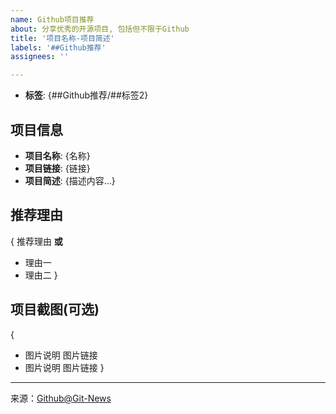 ```yaml
---
name: Github项目推荐
about: 分享优秀的开源项目, 包括但不限于Github
title: '项目名称-项目简述'
labels: '##Github推荐'
assignees: ''

---
```



- **标签**: {##Github推荐/##标签2}

## 项目信息
 - **项目名称**: {名称}
 - **项目链接**: {链接}
 - **项目简述**:
	{描述内容...}

## 推荐理由
{ 
推荐理由
**或**
- 理由一
- 理由二
}

## 项目截图(可选)
{
- 图片说明
	图片链接
- 图片说明
	图片链接
}




[^_^]: # (请勿修改下面的内容, 感谢🙇‍🙇‍🙇‍!)
<!--
  Template: git_recommend
  Updated: 2020/01/05
-->
* * * * * * * * * * * * * * * * * * * * * * * * * * * * * * * *
来源：[Github@Git-News](https://github.com/Git-News)

